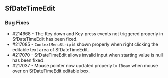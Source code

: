 ## SfDateTimeEdit

### Bug Fixes

* \#214668 - The Key down and Key press events not triggered properly in SfDateTimeEdit has been fixed.
* \#217085 - `ContextMenuStrip` is shown properly when right clicking the editable text area of SfDateTimeEdit.
* \#217070 - SfDateTimeEdit allows invalid input when starting value is null has been fixed.
* \#217037 - Mouse pointer now updated properly to `IBeam` when mouse over on SfDateTimeEdit editable box.